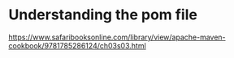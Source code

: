 # Understanding the pom file

https://www.safaribooksonline.com/library/view/apache-maven-cookbook/9781785286124/ch03s03.html

